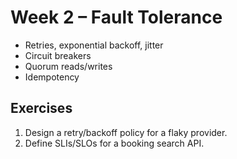 # Week 2 – Fault Tolerance
- Retries, exponential backoff, jitter
- Circuit breakers
- Quorum reads/writes
- Idempotency

## Exercises
1) Design a retry/backoff policy for a flaky provider.
2) Define SLIs/SLOs for a booking search API.
